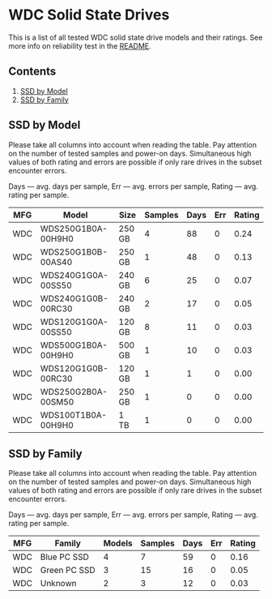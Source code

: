 WDC Solid State Drives
======================

This is a list of all tested WDC solid state drive models and their ratings. See
more info on reliability test in the [README](https://github.com/linuxhw/SMART).

Contents
--------

1. [ SSD by Model  ](#ssd-by-model)
2. [ SSD by Family ](#ssd-by-family)

SSD by Model
------------

Please take all columns into account when reading the table. Pay attention on the
number of tested samples and power-on days. Simultaneous high values of both rating
and errors are possible if only rare drives in the subset encounter errors.

Days   — avg. days per sample,
Err    — avg. errors per sample,
Rating — avg. rating per sample.

| MFG       | Model              | Size   | Samples | Days  | Err   | Rating |
|-----------|--------------------|--------|---------|-------|-------|--------|
| WDC       | WDS250G1B0A-00H9H0 | 250 GB | 4       | 88    | 0     | 0.24   |
| WDC       | WDS250G1B0B-00AS40 | 250 GB | 1       | 48    | 0     | 0.13   |
| WDC       | WDS240G1G0A-00SS50 | 240 GB | 6       | 25    | 0     | 0.07   |
| WDC       | WDS240G1G0B-00RC30 | 240 GB | 2       | 17    | 0     | 0.05   |
| WDC       | WDS120G1G0A-00SS50 | 120 GB | 8       | 11    | 0     | 0.03   |
| WDC       | WDS500G1B0A-00H9H0 | 500 GB | 1       | 10    | 0     | 0.03   |
| WDC       | WDS120G1G0B-00RC30 | 120 GB | 1       | 1     | 0     | 0.00   |
| WDC       | WDS250G2B0A-00SM50 | 250 GB | 1       | 0     | 0     | 0.00   |
| WDC       | WDS100T1B0A-00H9H0 | 1 TB   | 1       | 0     | 0     | 0.00   |

SSD by Family
-------------

Please take all columns into account when reading the table. Pay attention on the
number of tested samples and power-on days. Simultaneous high values of both rating
and errors are possible if only rare drives in the subset encounter errors.

Days   — avg. days per sample,
Err    — avg. errors per sample,
Rating — avg. rating per sample.

| MFG       | Family                 | Models | Samples | Days  | Err   | Rating |
|-----------|------------------------|--------|---------|-------|-------|--------|
| WDC       | Blue PC SSD            | 4      | 7       | 59    | 0     | 0.16   |
| WDC       | Green PC SSD           | 3      | 15      | 16    | 0     | 0.05   |
| WDC       | Unknown                | 2      | 3       | 12    | 0     | 0.03   |
